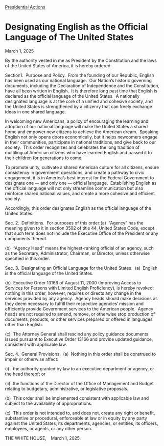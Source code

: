 [Presidential Actions](https://www.whitehouse.gov/presidential-actions/)

# 					Designating English as the Official Language of The United States				

March 1, 2025

By the authority vested in me as President by the Constitution and the laws of the United States of America, it is hereby ordered:

Section1.  Purpose and Policy.  From the founding of our Republic, English has been used as our national language.  Our Nation’s historic governing documents, including the Declaration of Independence and the Constitution, have all been written in English.  It is therefore long past time that English is declared as the official language of the United States.  A nationally designated language is at the core of a unified and cohesive society, and the United States is strengthened by a citizenry that can freely exchange ideas in one shared language.

In welcoming new Americans, a policy of encouraging the learning and adoption of our national language will make the United States a shared home and empower new citizens to achieve the American dream.  Speaking English not only opens doors economically, but it helps newcomers engage in their communities, participate in national traditions, and give back to our society.  This order recognizes and celebrates the long tradition of multilingual American citizens who have learned English and passed it to their children for generations to come.

To promote unity, cultivate a shared American culture for all citizens, ensure consistency in government operations, and create a pathway to civic engagement, it is in America’s best interest for the Federal Government to designate one — and only one — official language.  Establishing English as the official language will not only streamline communication but also reinforce shared national values, and create a more cohesive and efficient society.

Accordingly, this order designates English as the official language of the United States.

Sec. 2.  Definitions.  For purposes of this order:(a)  “Agency” has the meaning given to it in section 3502 of title 44, United States Code, except that such term does not include the Executive Office of the President or any components thereof.

(b)  “Agency Head” means the highest-ranking official of an agency, such as the Secretary, Administrator, Chairman, or Director, unless otherwise specified in this order.

Sec. 3.  Designating an Official Language for the United States.  (a)  English is the official language of the United States. 

(b)  Executive Order 13166 of August 11, 2000 (Improving Access to Services for Persons with Limited English Proficiency), is hereby revoked; nothing in this order, however, requires or directs any change in the services provided by any agency.  Agency heads should make decisions as they deem necessary to fulfill their respective agencies’ mission and efficiently provide Government services to the American people.  Agency heads are not required to amend, remove, or otherwise stop production of documents, products, or other services prepared or offered in languages other than English.  

(c)  The Attorney General shall rescind any policy guidance documents issued pursuant to Executive Order 13166 and provide updated guidance, consistent with applicable law.

Sec. 4.  General Provisions.  (a)  Nothing in this order shall be construed to impair or otherwise affect:

(i)   the authority granted by law to an executive department or agency, or the head thereof; or

(ii)  the functions of the Director of the Office of Management and Budget relating to budgetary, administrative, or legislative proposals.

(b)  This order shall be implemented consistent with applicable law and subject to the availability of appropriations.

(c)  This order is not intended to, and does not, create any right or benefit, substantive or procedural, enforceable at law or in equity by any party against the United States, its departments, agencies, or entities, its officers, employees, or agents, or any other person.

THE WHITE HOUSE,    March 1, 2025.
